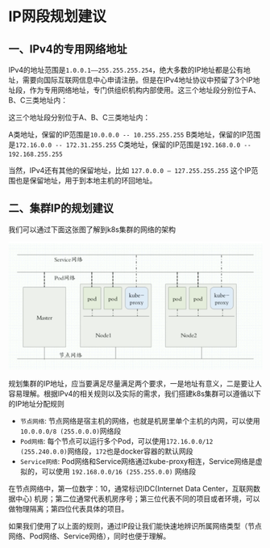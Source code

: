 # IP网段规划建议

## 一、IPv4的专用网络地址

IPv4的地址范围是`1.0.0.1——255.255.255.254`，绝大多数的IP地址都是公有地址，需要向国际互联网信息中心申请注册。但是在IPv4地址协议中预留了3个IP地址段，作为专用网络地址，专门供组织机构内部使用。这三个地址段分别位于A、B、C三类地址内：

这三个地址段分别位于A、B、C三类地址内：

A类地址，保留的IP范围是`10.0.0.0 -- 10.255.255.255`
B类地址，保留的IP范围是`172.16.0.0 -- 172.31.255.255`
C类地址，保留的IP范围是`192.168.0.0 -- 192.168.255.255`

当然，IPv4还有其他的保留地址，比如 `127.0.0.0 – 127.255.255.255` 这个IP范围也是保留地址，用于到本地主机的环回地址。

## 二、集群IP的规划建议

我们可以通过下面这张图了解到k8s集群的网络的架构

![../img/net.png](./img/kb11-net.png)

规划集群的IP地址，应当要满足尽量满足两个要求，一是地址有意义，二是要让人容易理解。根据IPv4的相关规则以及实际的需求，我们搭建k8s集群可以遵循以下的IP地址分配规则

- `节点网络`: 节点网络是宿主机的网络，也就是机房里单个主机的内网，可以使用 `10.0.0.0/8 (255.0.0.0)`网络段
- `Pod网络`: 每个节点可以运行多个Pod，可以使用`172.16.0.0/12 (255.240.0.0)`网络段，`172`也是docker容器的默认网段
- `Service网络`: Pod网络和Service网络通过kube-proxy相连，Service网络是虚拟的，可以使用 `192.168.0.0/16 (255.255.0.0)` 网络段

在节点网络中，第一位数字：10，通常标识IDC(Internet Data Center，互联网数据中心) 机房；第二位通常代表机房序号；第三位代表不同的项目或者环境，可以做物理隔离；第四位代表具体的项目。

如果我们使用了以上面的规则，通过IP段让我们能快速地辨识所属网络类型（节点网络、Pod网络、Service网络），同时也便于理解。

